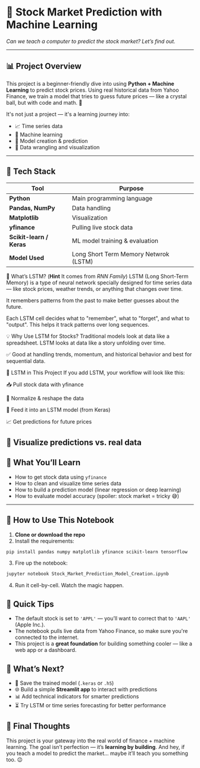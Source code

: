 # 🚀 Stock Market Prediction with Machine Learning  
*Can we teach a computer to predict the stock market? Let’s find out.*

---

## 📊 Project Overview

This project is a beginner-friendly dive into using **Python + Machine Learning** to predict stock prices. Using real historical data from Yahoo Finance, we train a model that tries to guess future prices — like a crystal ball, but with code and math. 🔮

It's not just a project — it's a learning journey into:

- 📈 Time series data
- 🤖 Machine learning
- 💾 Model creation & prediction
- 🔧 Data wrangling and visualization

---

## 🧰 Tech Stack

| Tool | Purpose |
|------|---------|
| **Python** | Main programming language |
| **Pandas, NumPy** | Data handling |
| **Matplotlib** | Visualization |
| **yfinance** | Pulling live stock data |
| **Scikit-learn / Keras** | ML model training & evaluation |
| **Model Used** | Long Short Term Memory Netwrok (LSTM) |




🧠 What’s LSTM? (**Hint** It comes from *RNN Family*)
LSTM (Long Short-Term Memory) is a type of neural network specially designed for time series data — like stock prices, weather trends, or anything that changes over time.

It remembers patterns from the past to make better guesses about the future.

Each LSTM cell decides what to "remember", what to "forget", and what to "output". This helps it track patterns over long sequences.

💡 Why Use LSTM for Stocks?
Traditional models look at data like a spreadsheet.
LSTM looks at data like a story unfolding over time.

✅ Good at handling trends, momentum, and historical behavior and best for sequential data.

🔄 LSTM in This Project
If you add LSTM, your workflow will look like this:

📥 Pull stock data with yfinance

🧹 Normalize & reshape the data

🧠 Feed it into an LSTM model (from Keras)

📈 Get predictions for future prices

🎨 Visualize predictions vs. real data
---

## 🚦 What You’ll Learn

- How to get stock data using `yfinance`
- How to clean and visualize time series data
- How to build a prediction model (linear regression or deep learning)
- How to evaluate model accuracy (spoiler: stock market = tricky 😅)

---

## 🧪 How to Use This Notebook

1. **Clone or download the repo**
2. Install the requirements:

```bash
pip install pandas numpy matplotlib yfinance scikit-learn tensorflow
```

3. Fire up the notebook:

```bash
jupyter notebook Stock_Market_Prediction_Model_Creation.ipynb
```

4. Run it cell-by-cell. Watch the magic happen.



## 📌 Quick Tips

- The default stock is set to `'APPL'` — you’ll want to correct that to `'AAPL'` (Apple Inc.).
- The notebook pulls live data from Yahoo Finance, so make sure you're connected to the internet.
- This project is a **great foundation** for building something cooler — like a web app or a dashboard.



## 🌱 What’s Next?

- 💾 Save the trained model (`.keras` or `.h5`)
- 🌐 Build a simple **Streamlit app** to interact with predictions
- 📊 Add technical indicators for smarter predictions
- ⏳ Try LSTM or time series forecasting for better performance



## 🧠 Final Thoughts

This project is your gateway into the real world of finance + machine learning. The goal isn’t perfection — it’s **learning by building**. And hey, if you teach a model to predict the market... maybe it’ll teach you something too. 😉


